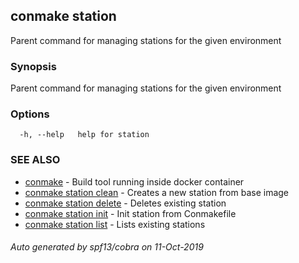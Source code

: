 ## conmake station

Parent command for managing stations for the given environment

### Synopsis

Parent command for managing stations for the given environment

### Options

```
  -h, --help   help for station
```

### SEE ALSO

* [conmake](conmake.md)	 - Build tool running inside docker container
* [conmake station clean](conmake_station_clean.md)	 - Creates a new station from base image
* [conmake station delete](conmake_station_delete.md)	 - Deletes existing station
* [conmake station init](conmake_station_init.md)	 - Init station from Conmakefile
* [conmake station list](conmake_station_list.md)	 - Lists existing stations

###### Auto generated by spf13/cobra on 11-Oct-2019
